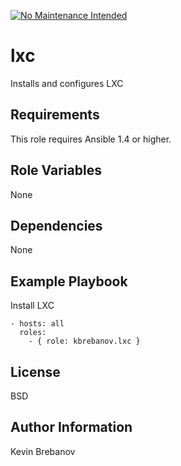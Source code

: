[![No Maintenance Intended](http://unmaintained.tech/badge.svg)](http://unmaintained.tech/)

lxc
===

Installs and configures LXC

Requirements
------------

This role requires Ansible 1.4 or higher.

Role Variables
--------------

None

Dependencies
------------

None

Example Playbook
----------------

Install LXC
```
- hosts: all
  roles:
    - { role: kbrebanov.lxc }
```

License
-------

BSD

Author Information
------------------

Kevin Brebanov
